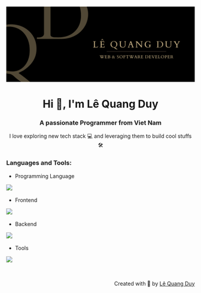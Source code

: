 ![namecard](LeQuangDuyIT.png)

<h1 align="center">Hi 👋, I'm Lê Quang Duy</h1>
<h3 align="center">A passionate Programmer from Viet Nam</h3>
<p align="center">I love exploring new tech stack 💻 and leveraging them to build cool stuffs 🛠️</p>

<h3 align="left">Languages and Tools:</h3>

- Programming Language
<p align="left">
  <a href="https://skillicons.dev">
    <img src="https://skillicons.dev/icons?i=js,ts" />
  </a>
</p>

- Frontend
<p align="left">
  <a href="https://skillicons.dev">
    <img src="https://skillicons.dev/icons?i=html,css,react,nextjs,redux,bootstrap,tailwind,materialui" />
  </a>
</p>

- Backend
<p align="left">
  <a href="https://skillicons.dev">
    <img src="https://skillicons.dev/icons?i=nodejs,express,mongodb" />
  </a>
</p>

- Tools
<p align="left">
  <a href="https://skillicons.dev">
    <img src="https://skillicons.dev/icons?i=git,github,vscode,postman,figma" />
  </a>
</p>

<br/>

<p align="right" > Created with 🧡 by <a href="http://supun.traditionalme.life">Lê Quang Duy</a></p>
